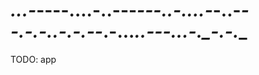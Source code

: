 # _...-___----....-..__---_---..-...__.__-_-..-_--.-.__-__..-___.-._--_.-..._____..---.__..-._-.__-.__
TODO: app
